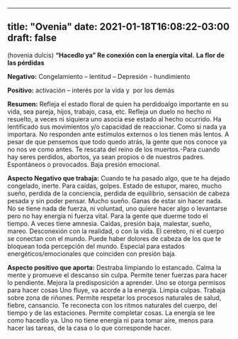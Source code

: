 
---
title: "Ovenia"
date: 2021-01-18T16:08:22-03:00
draft: false
--- 
        

 

 



(hovenia dulcis)
**“Hacedlo ya” Re
 conexión con la energía vital.**
**La flor de las
 pérdidas**


**Negativo:**  Congelamiento –
 lentitud – Depresión - hundimiento


**Positivo:**  activación – interés
 por la vida y  por los demás


**Resumen:**  Refleja el estado
 floral de quien ha perdidoalgo
 importante en su vida, sea pareja, hijos, trabajo, casa, etc. Refleja un duelo
 no hecho ni resuelto, a veces ni siquiera uno asocia ese estado al hecho
 ocurrido.
Ha lentificado sus movimientos y/o capacidad
 de reaccionar. Como si nada ya importara. No responden ante estímulos externos
 o los tienen más lentos.
 A
 pesar de que pensemos que todo quedo atrás, la gente que nos conoce ya no nos
 ve como antes.
Te rescata del reino de los muertos.-Para
 cuando hay seres perdidos, abortos, ya sean propios o de nuestros padres.
 Espontáneos o provocados. 
Baja presión emocional.
 
**Aspecto Negativo que
 trabaja:** 
Cuando te ha pasado algo, que te ha dejado
 congelado, inerte.
Para caídas, golpes. 
Estado de estupor, mareo, mucho sueño,
 perdida de la conciencia, perdida de equilibrio, sensación de cabeza pesada y
 sin poder pensar. Mucho sueño. Ganas de estar sin hacer nada.
No se tiene nada de fuerza, ni voluntad, uno
 quiere hacer algo o levantarse pero no hay energía ni fuerza vital.
Para la gente que duerme todo el tiempo. A
 veces tiene amnesia.
Caídas, presión baja, malestar, sueño,
 mareo.
Desconexión con la realidad, o con la vida.
El cerebro,
ni el cuerpo se conectan con el mundo.
Puede haber dolores de cabeza de los que te
 bloquean toda percepción del mundo.
Especial para estados
 energéticos/emocionales que coinciden con presión baja.
 
**Aspecto positivo que
 aporta:**
Destraba limpiando lo estancado.
Calma la mente y promueve el descanso sin
 culpa. Permite tener fuerzas para hacer lo pendiente.
Mejora la predisposición a aprender. Uno se
 otorga permisos para hacer cosas
Uno fluye, va acorde a la energía. Limpia
 culpas. Trabaja sobre zona de riñones.
Permite respetar los procesos naturales de
 salud, fiebre, cansancio. Te reconecta con los ritmos naturales del cuerpo, del
 tiempo y de las estaciones.
Permite completar cosas.
La energía se lee como hacedlo ya.
Uno no tiene energía ni para tomar aire,
 menos para hacer las tareas, de la casa o lo que corresponde hacer.



